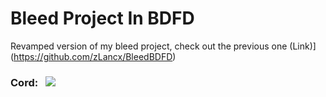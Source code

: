 # Bleed Project In BDFD
Revamped version of my bleed project, check out the previous one (Link)](https://github.com/zLancx/BleedBDFD) 

### Cord:&nbsp;&nbsp;&nbsp;[![](https://dcbadge.vercel.app/api/server/kXN4e4UAS7)](https://discord.com/invite/kXN4e4UAS7)


 

